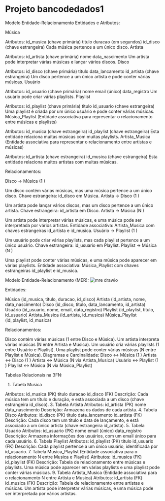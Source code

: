 # Projeto bancodedados1
Modelo Entidade-Relacionamento
Entidades e Atributos:

Música

Atributos:
id_musica (chave primária)
titulo
duracao (em segundos)
id_disco (chave estrangeira)
Cada música pertence a um único disco.
Artista

Atributos:
id_artista (chave primária)
nome
data_nascimento
Um artista pode interpretar várias músicas e lançar vários discos.
Disco

Atributos:
id_disco (chave primária)
titulo
data_lancamento
id_artista (chave estrangeira)
Um disco pertence a um único artista e pode conter várias músicas.
Usuário

Atributos:
id_usuario (chave primária)
nome
email (único)
data_registro
Um usuário pode criar várias playlists.
Playlist

Atributos:
id_playlist (chave primária)
titulo
id_usuario (chave estrangeira)
Uma playlist é criada por um único usuário e pode conter várias músicas.
Música_Playlist (Entidade associativa para representar o relacionamento entre músicas e playlists)

Atributos:
id_musica (chave estrangeira)
id_playlist (chave estrangeira)
Esta entidade relaciona muitas músicas com muitas playlists.
Artista_Musica (Entidade associativa para representar o relacionamento entre artistas e músicas)

Atributos:
id_artista (chave estrangeira)
id_musica (chave estrangeira)
Esta entidade relaciona muitos artistas com muitas músicas.


Relacionamentos:

Disco → Música (1
)

Um disco contém várias músicas, mas uma música pertence a um único disco.
Chave estrangeira: id_disco em Música.
Artista → Disco (1
)

Um artista pode lançar vários discos, mas um disco pertence a um único artista.
Chave estrangeira: id_artista em Disco.
Artista → Música (N
)

Um artista pode interpretar várias músicas, e uma música pode ser interpretada por vários artistas.
Entidade associativa: Artista_Musica com chaves estrangeiras id_artista e id_musica.
Usuário → Playlist (1
)

Um usuário pode criar várias playlists, mas cada playlist pertence a um único usuário.
Chave estrangeira: id_usuario em Playlist.
Playlist → Música (N
)

Uma playlist pode conter várias músicas, e uma música pode aparecer em várias playlists.
Entidade associativa: Música_Playlist com chaves estrangeiras id_playlist e id_musica.

Modelo Entidade-Relacionamento (MER):
![mre drawio](https://github.com/user-attachments/assets/0e27a6f4-7b49-4ac3-a7c7-96c42c312de9)

Entidades:

Música (id_musica, titulo, duracao, id_disco)
Artista (id_artista, nome, data_nascimento)
Disco (id_disco, titulo, data_lancamento, id_artista)
Usuário (id_usuario, nome, email, data_registro)
Playlist (id_playlist, titulo, id_usuario)
Artista_Musica (id_artista, id_musica)
Música_Playlist (id_playlist, id_musica)

Relacionamentos:

Disco contém várias músicas (1
entre Disco e Música).
Um artista interpreta várias músicas (N
entre Artista e Música).
Um usuário cria várias playlists (1
entre Usuário e Playlist).
Uma playlist pode conter várias músicas (N
entre Playlist e Música).
Diagramas e Cardinalidade:
Disco ↔ Música (1
)
Artista ↔ Disco (1
)
Artista ↔ Música (N
via Artista_Musica)
Usuário ↔ Playlist (1
)
Playlist ↔ Música (N
via Música_Playlist)


Tabelas Relacionais na 3FN:

1. Tabela Musica

Atributos:
id_musica (PK)
titulo
duracao
id_disco (FK)
Descrição:
  Cada música tem um título e duração, e está associada a um disco (chave estrangeira id_disco).
3. Tabela Artista
Atributos:
id_artista (PK)
nome
data_nascimento
Descrição:
  Armazena os dados de cada artista.
4. Tabela Disco
Atributos:
id_disco (PK)
titulo
data_lancamento
id_artista (FK)
Descrição: Cada disco tem um título e data de lançamento, e está associado a um único artista (chave estrangeira id_artista).
5. Tabela Usuario
Atributos:
id_usuario (PK)
nome
email (único)
data_registro
Descrição: Armazena informações dos usuários, com um email único para cada usuário.
6. Tabela Playlist
Atributos:
id_playlist (PK)
titulo
id_usuario (FK)
Descrição: Cada playlist pertence a um único usuário, identificada por id_usuario.
7. Tabela Musica_Playlist (Entidade associativa para o relacionamento N
entre Musica e Playlist)
Atributos:
id_musica (FK)
id_playlist (FK)
Descrição:
  Tabela de relacionamento entre músicas e playlists. Uma música pode aparecer em várias playlists e uma playlist pode conter várias músicas.
9. Tabela Artista_Musica (Entidade associativa para o relacionamento N
entre Artista e Musica)
Atributos:
id_artista (FK)
id_musica (FK)
Descrição:
 Tabela de relacionamento entre artistas e músicas. Um artista pode interpretar várias músicas, e uma música pode ser interpretada por vários artistas.
